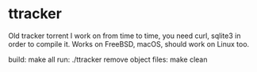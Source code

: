 # ttracker
Old tracker torrent I work on from time to time,
you need curl, sqlite3 in order to compile it.
Works on FreeBSD, macOS, should work on Linux too.

build: make all
run: ./ttracker
remove object files: make clean
